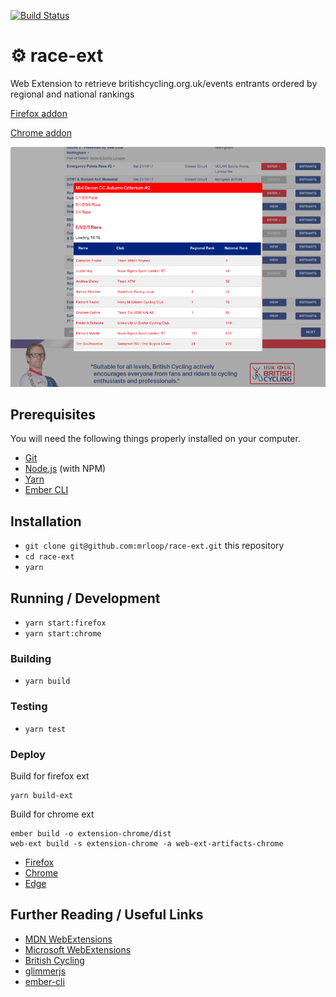 [![Build Status](https://travis-ci.org/mrloop/race-ext.svg)](https://travis-ci.org/mrloop/race-ext)

# ⚙ race-ext

Web Extension to retrieve britishcycling.org.uk/events entrants ordered by regional and national rankings

[Firefox addon](https://addons.mozilla.org/en-US/firefox/addon/know-the-competition/)

[Chrome addon](https://chrome.google.com/webstore/detail/know-the-competition/odlnobeiombjhcehmhonbiijfeodcoae)

![web extension screenshot](race-ext.png)

## Prerequisites

You will need the following things properly installed on your computer.

* [Git](https://git-scm.com/)
* [Node.js](https://nodejs.org/) (with NPM)
* [Yarn](https://yarnpkg.com/en/)
* [Ember CLI](https://ember-cli.com/)

## Installation

* `git clone git@github.com:mrloop/race-ext.git` this repository
* `cd race-ext`
* `yarn`

## Running / Development

* `yarn start:firefox`
* `yarn start:chrome`

### Building

* `yarn build`

### Testing

* `yarn test`

### Deploy

Build for firefox ext

```
yarn build-ext
```

Build for chrome ext

```
ember build -o extension-chrome/dist
web-ext build -s extension-chrome -a web-ext-artifacts-chrome

```

* [Firefox](https://addons.mozilla.org/en-GB/developers/addon/submit/upload-listed)
* [Chrome](https://chrome.google.com/webstore/developer/update?authuser=1)
* [Edge](http://docs.microsoft.com/en-us/microsoft-edge/extensions/getting-started#publishing-to-the-windows-store)


## Further Reading / Useful Links

* [MDN WebExtensions](https://developer.mozilla.org/en-US/Add-ons/WebExtensions)
* [Microsoft WebExtensions](https://docs.microsoft.com/en-us/microsoft-edge/extensions/getting-started)
* [British Cycling](https://www.britishcycling.org.uk/events?search_type=upcoming)
* [glimmerjs](http://github.com/tildeio/glimmer/)
* [ember-cli](https://ember-cli.com/)
